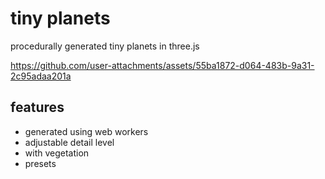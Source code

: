 # tiny planets

procedurally generated tiny planets in three.js


https://github.com/user-attachments/assets/55ba1872-d064-483b-9a31-2c95adaa201a


## features

- generated using web workers
- adjustable detail level
- with vegetation
- presets
